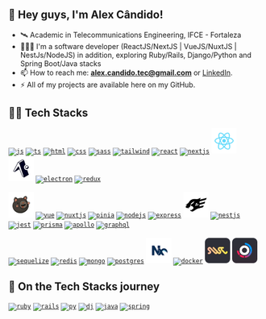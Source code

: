## 👋 Hey guys, I'm Alex Cândido! 

- 🛰️ Academic in Telecommunications Engineering, IFCE - Fortaleza
- 🧑🏻‍💻 I'm a software developer (ReactJS/NextJS | VueJS/NuxtJS | NestJs/NodeJS) in addition, exploring Ruby/Rails, Django/Python and Spring Boot/Java stacks
- 📫 How to reach me: **alex.candido.tec@gmail.com** or [LinkedIn](https://www.linkedin.com/in/alexcndd/).
- ⚡️ All of my projects are available here on my GitHub.

## 👨‍💻 Tech Stacks

<a href="https://developer.mozilla.org/en-US/docs/Web/JavaScript" target="blank"><code><img height="50" title="js" src="https://skillicons.dev/icons?i=js" /></code></a>
<a href="https://www.typescriptlang.org/" target="blank"><code><img height="50" title="ts" src="https://skillicons.dev/icons?i=ts" /></code></a>
<a href="https://developer.mozilla.org/pt-BR/docs/Web/HTML" target="blank"><code><img height="50" title="html" src="https://skillicons.dev/icons?i=html" /></code></a>
<a href="https://developer.mozilla.org/pt-BR/docs/Web/CSS" target="blank"><code><img height="50" title="css" src="https://skillicons.dev/icons?i=css" /></code></a>
<a href="https://sass-lang.com/" target="blank"><code><img height="50" title="sass" src="https://skillicons.dev/icons?i=sass" /></code></a>
<a href="https://tailwindcss.com/" target="blank"><code><img height="50" title="tailwind" src="https://skillicons.dev/icons?i=tailwind" /></code></a>
<a href="https://pt-br.legacy.reactjs.org/" target="blank"><code><img height="50" title="react" src="https://skillicons.dev/icons?i=react" /></code></a>
<a href="https://nextjs.org/" target="blank"><code><img height="50" title="nextjs" src="https://skillicons.dev/icons?i=nextjs" /></code></a>
<a href="https://reactnative.dev/" target="blank"><code><img height="50" title="react-native" src="https://github.com/alex-candido/alex-candido/blob/main/.github/workflows/react%20(1).svg" /></code></a>
<a href="https://expo.dev/" target="blank"><code><img height="50" title="expo" src="https://github.com/alex-candido/alex-candido/blob/main/.github/workflows/image%202.svg" /></code></a>
<a href="https://www.electronjs.org/" target="blank"><code><img height="50" title="electron" src="https://skillicons.dev/icons?i=electron" /></code></a>
<a href="https://redux.js.org/" target="blank"><code><img height="50" title="redux" src="https://skillicons.dev/icons?i=redux" /></code></a>
<br><br>
<a href="https://zustand-demo.pmnd.rs/" target="blank"><code><img height="50" title="zustand" src="https://github.com/alex-candido/alex-candido/blob/main/.github/workflows/Group%201.png" /></code></a>
<a href="https://vuejs.org/" target="blank"><code><img height="50" title="vue" src="https://skillicons.dev/icons?i=vue" /></code></a>
<a href="https://nuxt.com/" target="blank"><code><img height="50" title="nuxtjs" src="https://skillicons.dev/icons?i=nuxtjs" /></code></a>
<a href="https://pinia.vuejs.org/" target="blank"><code><img height="50" title="pinia" src="https://skillicons.dev/icons?i=pinia" /></code></a>
<a href="https://nodejs.org/en" target="blank"><code><img height="50" title="nodejs" src="https://skillicons.dev/icons?i=nodejs" /></code></a>
<a href="https://expressjs.com/pt-br/" target="blank"><code><img height="50" title="express" src="https://skillicons.dev/icons?i=express" /></code></a>
<a href="https://fastify.dev/" target="blank"><code><img height="50" title="fastify" src="https://github.com/alex-candido/alex-candido/blob/main/.github/workflows/image%203.svg" /></code></a>
<a href="https://nestjs.com/" target="blank"><code><img height="50" title="nestjs" src="https://skillicons.dev/icons?i=nestjs" /></code></a>
<a href="https://jestjs.io/pt-BR/" target="blank"><code><img height="50" title="jest" src="https://skillicons.dev/icons?i=jest" /></code></a>
<a href="https://www.prisma.io/" target="blank"><code><img height="50" title="prisma" src="https://skillicons.dev/icons?i=prisma" /></code></a>
<a href="https://www.apollographql.com/" target="blank"><code><img height="50" title="apollo" src="https://skillicons.dev/icons?i=apollo" /></code></a>
<a href="https://graphql.org/" target="blank"><code><img height="50" title="graphql" src="https://skillicons.dev/icons?i=graphql" /></code></a>
<br><br>
<a href="https://sequelize.org/" target="blank"><code><img height="50" title="sequelize" src="https://skillicons.dev/icons?i=sequelize" /></code></a>
<a href="https://redis.io/" target="blank"><code><img height="50" title="redis" src="https://skillicons.dev/icons?i=redis" /></code></a>
<a href="https://www.mongodb.com/pt-br" target="blank"><code><img height="50" title="mongo" src="https://skillicons.dev/icons?i=mongo" /></code></a>
<a href="https://www.postgresql.org/" target="blank"><code><img height="50" title="postgres" src="https://skillicons.dev/icons?i=postgres" /></code></a>
<a href="https://nx.dev/" target="blank"><code><img height="50" title="nx" src="https://github.com/alex-candido/alex-candido/blob/main/.github/workflows/nx.svg" /></code></a>
<a href="https://www.docker.com/" target="blank"><code><img height="50" title="docker" src="https://skillicons.dev/icons?i=docker" /></code></a>
<a href="https://swc.rs/" target="blank"><code><img height="50" title="swc" src="https://github.com/alex-candido/alex-candido/blob/main/.github/workflows/swc.png" /></code></a>
<a href="https://turbo.build/" target="blank"><code><img height="50" title="turbo" src="https://github.com/alex-candido/alex-candido/blob/main/.github/workflows/turbo.png" /></code></a>

## 🚀 On the Tech Stacks journey

<a href="https://www.ruby-lang.org/pt/" target="blank"><code><img height="50" title="ruby" src="https://skillicons.dev/icons?i=ruby" /></code></a>
<a href="https://rubyonrails.org/" target="blank"><code><img height="50" title="rails" src="https://skillicons.dev/icons?i=rails" /></code></a>
<a href="https://www.python.org/" target="blank"><code><img height="50" title="py" src="https://skillicons.dev/icons?i=py" /></code></a>
<a href="https://www.djangoproject.com/" target="blank"><code><img height="50" title="dj" src="https://skillicons.dev/icons?i=django" /></code></a>
<a href="https://www.java.com/pt-BR/" target="blank"><code><img height="50" title="java" src="https://skillicons.dev/icons?i=java" /></code></a>
<a href="https://spring.io/" target="blank"><code><img height="50" title="spring" src="https://skillicons.dev/icons?i=spring" /></code></a>
<br><br>







